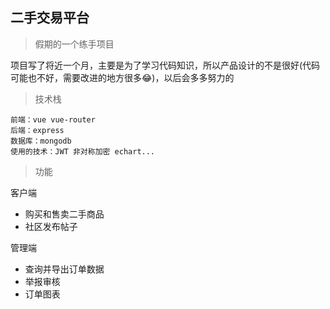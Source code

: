 ## 二手交易平台

>假期的一个练手项目

项目写了将近一个月，主要是为了学习代码知识，所以产品设计的不是很好(代码可能也不好，需要改进的地方很多😂)，以后会多多努力的

>技术栈

```
前端：vue vue-router 
后端：express 
数据库：mongodb 
使用的技术：JWT 非对称加密 echart...
```

>功能

客户端

- 购买和售卖二手商品
- 社区发布帖子

管理端

- 查询并导出订单数据
- 举报审核
- 订单图表 

